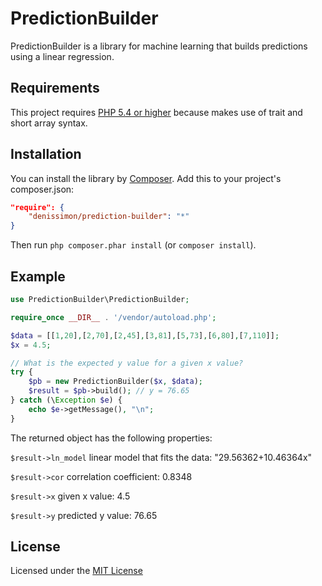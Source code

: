 PredictionBuilder
=================

PredictionBuilder is a library for machine learning that builds predictions using a linear regression.

Requirements
------------

This project requires [PHP 5.4 or higher](http://php.net) because makes use of trait and short array syntax.

Installation
------------

You can install the library by [Composer](https://getcomposer.org). Add this to your project's composer.json:

``` json
"require": {
    "denissimon/prediction-builder": "*"
}
```

Then run `php composer.phar install` (or `composer install`).

Example
-------

``` php
use PredictionBuilder\PredictionBuilder;

require_once __DIR__ . '/vendor/autoload.php';

$data = [[1,20],[2,70],[2,45],[3,81],[5,73],[6,80],[7,110]];
$x = 4.5;

// What is the expected y value for a given x value?
try {
    $pb = new PredictionBuilder($x, $data);
    $result = $pb->build(); // y = 76.65
} catch (\Exception $e) {
    echo $e->getMessage(), "\n";
}
```

The returned object has the following properties:

`$result->ln_model` linear model that fits the data: "29.56362+10.46364x"

`$result->cor` correlation coefficient: 0.8348

`$result->x` given x value: 4.5

`$result->y` predicted y value: 76.65

License
-------

Licensed under the [MIT License](https://github.com/denissimon/prediction-builder/blob/master/LICENSE)
